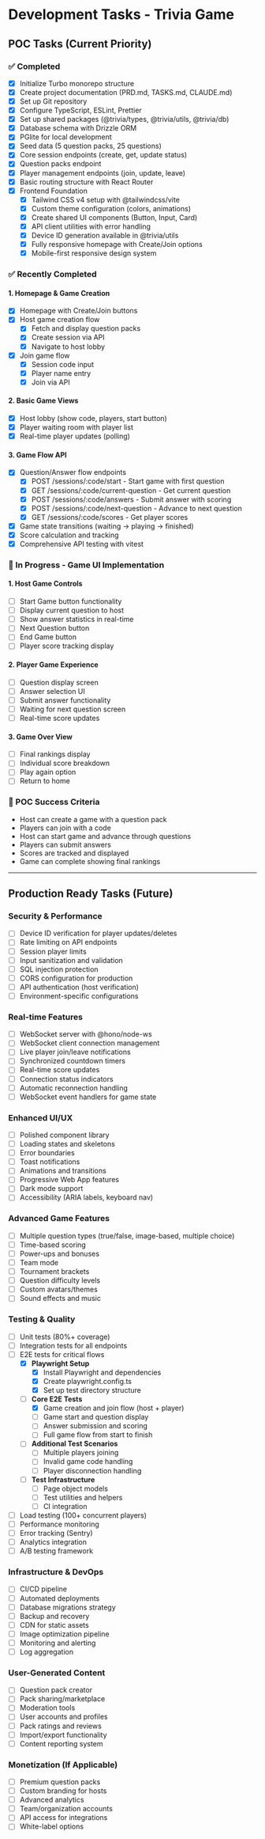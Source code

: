# Development Tasks - Trivia Game

## POC Tasks (Current Priority)

### ✅ Completed

- [x] Initialize Turbo monorepo structure
- [x] Create project documentation (PRD.md, TASKS.md, CLAUDE.md)
- [x] Set up Git repository
- [x] Configure TypeScript, ESLint, Prettier
- [x] Set up shared packages (@trivia/types, @trivia/utils, @trivia/db)
- [x] Database schema with Drizzle ORM
- [x] PGlite for local development
- [x] Seed data (5 question packs, 25 questions)
- [x] Core session endpoints (create, get, update status)
- [x] Question packs endpoint
- [x] Player management endpoints (join, update, leave)
- [x] Basic routing structure with React Router
- [x] Frontend Foundation
  - [x] Tailwind CSS v4 setup with @tailwindcss/vite
  - [x] Custom theme configuration (colors, animations)
  - [x] Create shared UI components (Button, Input, Card)
  - [x] API client utilities with error handling
  - [x] Device ID generation available in @trivia/utils
  - [x] Fully responsive homepage with Create/Join options
  - [x] Mobile-first responsive design system

### ✅ Recently Completed

#### 1. Homepage & Game Creation

- [x] Homepage with Create/Join buttons
- [x] Host game creation flow
  - [x] Fetch and display question packs
  - [x] Create session via API
  - [x] Navigate to host lobby
- [x] Join game flow
  - [x] Session code input
  - [x] Player name entry
  - [x] Join via API

#### 2. Basic Game Views

- [x] Host lobby (show code, players, start button)
- [x] Player waiting room with player list
- [x] Real-time player updates (polling)

#### 3. Game Flow API

- [x] Question/Answer flow endpoints
  - [x] POST /sessions/:code/start - Start game with first question
  - [x] GET /sessions/:code/current-question - Get current question
  - [x] POST /sessions/:code/answers - Submit answer with scoring
  - [x] POST /sessions/:code/next-question - Advance to next question
  - [x] GET /sessions/:code/scores - Get player scores
- [x] Game state transitions (waiting → playing → finished)
- [x] Score calculation and tracking
- [x] Comprehensive API testing with vitest

### 🚧 In Progress - Game UI Implementation

#### 1. Host Game Controls

- [ ] Start Game button functionality
- [ ] Display current question to host
- [ ] Show answer statistics in real-time
- [ ] Next Question button
- [ ] End Game button
- [ ] Player score tracking display

#### 2. Player Game Experience

- [ ] Question display screen
- [ ] Answer selection UI
- [ ] Submit answer functionality
- [ ] Waiting for next question screen
- [ ] Real-time score updates

#### 3. Game Over View

- [ ] Final rankings display
- [ ] Individual score breakdown
- [ ] Play again option
- [ ] Return to home

### 🎯 POC Success Criteria

- Host can create a game with a question pack
- Players can join with a code
- Host can start game and advance through questions
- Players can submit answers
- Scores are tracked and displayed
- Game can complete showing final rankings

---

## Production Ready Tasks (Future)

### Security & Performance

- [ ] Device ID verification for player updates/deletes
- [ ] Rate limiting on API endpoints
- [ ] Session player limits
- [ ] Input sanitization and validation
- [ ] SQL injection protection
- [ ] CORS configuration for production
- [ ] API authentication (host verification)
- [ ] Environment-specific configurations

### Real-time Features

- [ ] WebSocket server with @hono/node-ws
- [ ] WebSocket client connection management
- [ ] Live player join/leave notifications
- [ ] Synchronized countdown timers
- [ ] Real-time score updates
- [ ] Connection status indicators
- [ ] Automatic reconnection handling
- [ ] WebSocket event handlers for game state

### Enhanced UI/UX

- [ ] Polished component library
- [ ] Loading states and skeletons
- [ ] Error boundaries
- [ ] Toast notifications
- [ ] Animations and transitions
- [ ] Progressive Web App features
- [ ] Dark mode support
- [ ] Accessibility (ARIA labels, keyboard nav)

### Advanced Game Features

- [ ] Multiple question types (true/false, image-based, multiple choice)
- [ ] Time-based scoring
- [ ] Power-ups and bonuses
- [ ] Team mode
- [ ] Tournament brackets
- [ ] Question difficulty levels
- [ ] Custom avatars/themes
- [ ] Sound effects and music

### Testing & Quality

- [ ] Unit tests (80%+ coverage)
- [ ] Integration tests for all endpoints
- [ ] E2E tests for critical flows
  - [x] **Playwright Setup**
    - [x] Install Playwright and dependencies
    - [x] Create playwright.config.ts
    - [x] Set up test directory structure
  - [ ] **Core E2E Tests**
    - [x] Game creation and join flow (host + player)
    - [ ] Game start and question display
    - [ ] Answer submission and scoring
    - [ ] Full game flow from start to finish
  - [ ] **Additional Test Scenarios**
    - [ ] Multiple players joining
    - [ ] Invalid game code handling
    - [ ] Player disconnection handling
  - [ ] **Test Infrastructure**
    - [ ] Page object models
    - [ ] Test utilities and helpers
    - [ ] CI integration
- [ ] Load testing (100+ concurrent players)
- [ ] Performance monitoring
- [ ] Error tracking (Sentry)
- [ ] Analytics integration
- [ ] A/B testing framework

### Infrastructure & DevOps

- [ ] CI/CD pipeline
- [ ] Automated deployments
- [ ] Database migrations strategy
- [ ] Backup and recovery
- [ ] CDN for static assets
- [ ] Image optimization pipeline
- [ ] Monitoring and alerting
- [ ] Log aggregation

### User-Generated Content

- [ ] Question pack creator
- [ ] Pack sharing/marketplace
- [ ] Moderation tools
- [ ] User accounts and profiles
- [ ] Pack ratings and reviews
- [ ] Import/export functionality
- [ ] Content reporting system

### Monetization (If Applicable)

- [ ] Premium question packs
- [ ] Custom branding for hosts
- [ ] Advanced analytics
- [ ] Team/organization accounts
- [ ] API access for integrations
- [ ] White-label options
